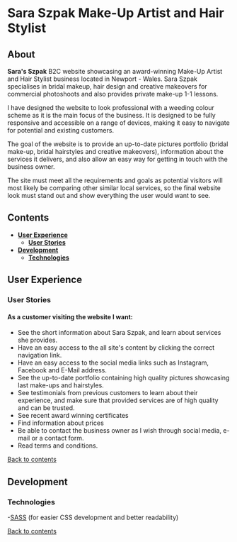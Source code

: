# Sara Szpak Make-Up Artist and Hair Stylist

## About

**Sara's Szpak** B2C website showcasing an award-winning Make-Up Artist and Hair Stylist business located in Newport - Wales. Sara Szpak specialises in bridal makeup, hair design and creative makeovers for commercial photoshoots and also provides private make-up 1-1 lessons.

I have designed the website to look professional with a weeding colour scheme as it is the main focus of the business. It is designed to be fully responsive and accessible on a range of devices, making it easy to navigate for potential and existing customers.

The goal of the website is to provide an up-to-date pictures portfolio (bridal make-up, bridal hairstyles and creative makeovers), information about the services it delivers, and also allow an easy way for getting in touch with the business owner.

The site must meet all the requirements and goals as potential visitors will most likely be comparing other similar local services, so the final website look must stand out and show everything the user would want to see.

## **Contents**

- [**User Experience**](#user-experience)
  - [**User Stories**](#user-stories)
- [**Development**](#development)
  - [**Technologies**](#technologies)

## **User Experience**

### **User Stories**

#### As a customer visiting the website I want:

- See the short information about Sara Szpak, and learn about services she provides.
- Have an easy access to the all site's content by clicking the correct navigation link.
- Have an easy access to the social media links such as Instagram, Facebook and E-Mail address.
- See the up-to-date portfolio containing high quality pictures showcasing last make-ups and hairstyles.
- See testimonials from previous customers to learn about their experience, and make sure that provided services are of high quality and can be trusted.
- See recent award winning certificates
- Find information about prices
- Be able to contact the business owner as I wish through social media, e-mail or a contact form.
- Read terms and conditions.

[Back to contents](#contents)

## **Development**

### **Technologies**

-[SASS](https://sass-lang.com/) (for easier CSS development and better readability)

[Back to contents](#contents)
